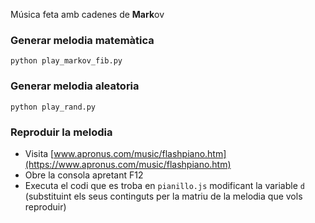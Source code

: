 Música feta amb cadenes de **Mark**ov

### Generar melodia matemàtica
```
python play_markov_fib.py
```

### Generar melodia aleatoria
```
python play_rand.py
```

### Reproduir la melodia
- Visita [www.apronus.com/music/flashpiano.htm](https://www.apronus.com/music/flashpiano.htm)
- Obre la consola apretant F12
- Executa el codi que es troba en `pianillo.js` modificant la variable `d` (substituint els seus continguts per la matriu de la melodia que vols reproduir)
